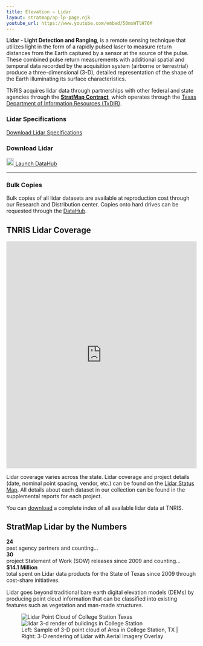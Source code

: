 ```yaml
---
title: Elevation – Lidar
layout: stratmap/ap-lp-page.njk
youtube_url: https://www.youtube.com/embed/50msWTlH76M
---
```


<div class="container-md">
  <div class="row">
    <div class="col-lg-8">
      <p class="lead"><strong>Lidar - Light Detection and Ranging</strong>, is a remote sensing technique that utilizes light in the form of a rapidly pulsed laser to measure return distances from the Earth captured by a sensor at the source of the pulse. These combined pulse return measurements with additional spatial and temporal data recorded by the acquisition system (airborne or terrestrial) produce a three-dimensional (3-D), detailed representation of the shape of the Earth illuminating its surface characteristics.</p>
      <p class="lead"> TNRIS acquires lidar data through partnerships with other federal and state agencies through the <a href="/stratmap/stratmap-contracts"><strong>StratMap Contract</strong></a>, which operates through the <a href="https://dir.texas.gov/">Texas Department of Information Resources (TxDIR)</a>.
      </div>
    <div class="col-lg-4">
      <h3>Lidar Specifications</h3>
      <a class="btn btn-lg btn-success mx-auto d-block" href="https://cdn.tnris.org/documents/state_of_texas_stratmap_lidar_specification_ver_XIII.pdf">Download Lidar Specifications</a>
      <h3>Download Lidar</h3>
      <a class="btn btn-lg btn-tnris mx-auto d-block" href="https://data.tnris.org"><img style="width: 20px; margin-bottom: 0 !important;" src="https://cdn.tnris.org/images/baseline_view_comfy_white_36dp.png" alt="Launch DataHub icon"> Launch DataHub</a>
      <hr class="clearfix">
      <h3>Bulk Copies</h3>
      <p>Bulk copies of all lidar datasets are available at reproduction cost through our Research and Distribution center. Copies onto hard drives can be requested through the <a href="https://data.tnris.org">DataHub</a>.</p>
    </div>
    </div>
    <div class="row">
      <div class="col-lg-12">
      <h2>TNRIS Lidar Coverage</h2>
      <iframe title="Lidar coverage" width="100%" height="600" frameborder="0" scrolling="no" marginheight="0" marginwidth="0" title="TNRIS.ORG Lidar Coverage Map" src="https://tnris.maps.arcgis.com/apps/Embed/index.html?webmap=66a83e8e93f54068a16477eb4e9f0e75&extent=-113.8297,23.0056,-85.7047,38.4507&home=true&zoom=true&previewImage=false&scale=true&legend=true&disable_scroll=true&theme=light"></iframe>
      <p>Lidar coverage varies across the state. Lidar coverage and project details (date, nominal point spacing, vendor, etc.) can be found on the <a href="https://arcg.is/1j0G1f0">Lidar Status Map</a>. All details about each dataset in our collection can be found in the supplemental reports for each project.</p>
      <p>You can <a href="https://cdn.tnris.org/data/lidar/tnris-lidar_48_vector.zip">download</a> a complete index of all available lidar data at TNRIS.</p>
    </div>

  </div>
</div>

<section id="stratmap-by-the-numbers" class="lidar-numbers">
  <div class="container-md shadow1">
    <h2>StratMap Lidar by the Numbers</h2>
      <div class="row">
          <div class="col-sm-4">
            <strong>24</strong><br> past agency partners and counting...
          </div>
          <div class="col-sm-4">
            <strong>30</strong><br> project Statement of Work (SOW) releases since 2009 and counting...
          </div>
          <div class="col-sm-4">
            <strong>$14.1 Million</strong><br> total spent on Lidar data products for the State of Texas since 2009 through cost-share initiatives.
          </div>
        </div>
    </div>
</section>

<div class="container-md">
  <p style="margin-top: 15px;">
    Lidar goes beyond traditional bare earth digital elevation models (DEMs) by producing point cloud information that can be classified into existing features such as vegetation and man-made structures.
  </p>
  <figure class="full-article-figure">
    <div id="imageCompare1" class='twentytwenty-container lidar-compare'>
      <img class="img-fluid" src="https://cdn.tnris.org/images/flyover_pointcloud_lidar_sample.jpg" alt="Lidar Point Cloud of College Station Texas">
      <img class="img-fluid" src="https://cdn.tnris.org/images/flyover_render_buildings_lidar_sample.jpg" alt="lidar 3-d render of buildings in College Station">
    </div>
    <figcaption class="text-center">Left: Sample of 3-D point cloud of Area in College Station, TX | Right: 3-D rendering of Lidar with Aerial Imagery Overlay</figcaption>
  </figure>
</div>
